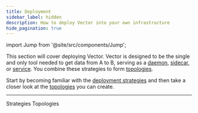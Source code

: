 ```yaml
---
title: Deployment
sidebar_label: hidden
description: How to deploy Vector into your own infrastructure
hide_pagination: true
---
```




import Jump from '@site/src/components/Jump';

This section will cover deploying Vector. Vector is designed to be the single
and only tool needed to get data from A to B, serving as a
[daemon][docs.strategies#daemon], [sidecar][docs.strategies#sidecar], or
[service][docs.strategies#service]. You combine these strategies to form
[topologies][docs.topologies].

Start by becoming familiar with the [deployment strategies][docs.strategies]
and then take a closer look at the [topologies][docs.topologies] you can create.

---

<Jump to="/docs/setup/deployment/strategies/">Strategies</Jump>
<Jump to="/docs/setup/deployment/topologies/">Topologies</Jump>

[docs.strategies#daemon]: /docs/setup/deployment/strategies/#daemon
[docs.strategies#service]: /docs/setup/deployment/strategies/#service
[docs.strategies#sidecar]: /docs/setup/deployment/strategies/#sidecar
[docs.strategies]: /docs/setup/deployment/strategies/
[docs.topologies]: /docs/setup/deployment/topologies/

